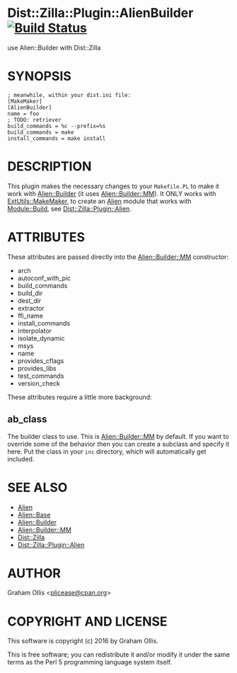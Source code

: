 # Dist::Zilla::Plugin::AlienBuilder [![Build Status](https://secure.travis-ci.org/plicease/Dist-Zilla-Plugin-AlienBuilder.png)](http://travis-ci.org/plicease/Dist-Zilla-Plugin-AlienBuilder)

use Alien::Builder with Dist::Zilla

# SYNOPSIS

    ; meanwhile, within your dist.ini file:
    [MakeMaker]
    [AlienBuilder]
    name = foo
    ; TODO: retriever
    build_commands = %c --prefix=%s
    build_commands = make
    install_commands = make install

# DESCRIPTION

This plugin makes the necessary changes to your `Makefile.PL` to
make it work with [Alien::Builder](https://metacpan.org/pod/Alien::Builder) (it uses [Alien::Builder::MM](https://metacpan.org/pod/Alien::Builder::MM)).
It ONLY works with [ExtUtils::MakeMaker](https://metacpan.org/pod/ExtUtils::MakeMaker), to create an [Alien](https://metacpan.org/pod/Alien)
module that works with [Module::Build](https://metacpan.org/pod/Module::Build), see [Dist::Zilla::Plugin::Alien](https://metacpan.org/pod/Dist::Zilla::Plugin::Alien).

# ATTRIBUTES

These attributes are passed directly into the [Alien::Builder::MM](https://metacpan.org/pod/Alien::Builder::MM) constructor:

- arch
- autoconf\_with\_pic
- build\_commands
- build\_dir
- dest\_dir
- extractor
- ffi\_name
- install\_commands
- interpolator
- isolate\_dynamic
- msys
- name
- provides\_cflags
- provides\_libs
- test\_commands
- version\_check

These attributes require a little more background:

## ab\_class

The builder class to use.  This is [Alien::Builder::MM](https://metacpan.org/pod/Alien::Builder::MM) by
default.  If you want to override some of the behavior then
you can create a subclass and specify it here.  Put the class
in your `inc` directory, which will automatically get
included.

# SEE ALSO

- [Alien](https://metacpan.org/pod/Alien)
- [Alien::Base](https://metacpan.org/pod/Alien::Base)
- [Alien::Builder](https://metacpan.org/pod/Alien::Builder)
- [Alien::Builder::MM](https://metacpan.org/pod/Alien::Builder::MM)
- [Dist::Zilla](https://metacpan.org/pod/Dist::Zilla)
- [Dist::Zilla::Plugin::Alien](https://metacpan.org/pod/Dist::Zilla::Plugin::Alien)

# AUTHOR

Graham Ollis &lt;plicease@cpan.org>

# COPYRIGHT AND LICENSE

This software is copyright (c) 2016 by Graham Ollis.

This is free software; you can redistribute it and/or modify it under
the same terms as the Perl 5 programming language system itself.
